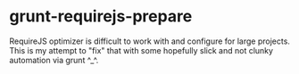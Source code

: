 grunt-requirejs-prepare
=======================

RequireJS optimizer is difficult to work with and configure for large projects. This is my attempt to "fix" that with some hopefully slick and not clunky automation via grunt ^_^.
